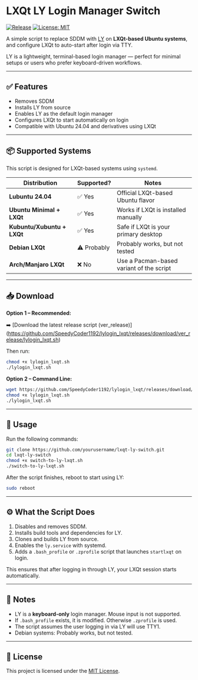 # LXQt LY Login Manager Switch

[![Release](https://img.shields.io/github/v/release/SpeedyCoder1192/legacysupport-archlinux)](https://github.com/SpeedyCoder1192/legacysupport-archlinux/releases)
[![License: MIT](https://img.shields.io/badge/License-MIT-yellow.svg)](LICENSE)

A simple script to replace SDDM with [LY](https://github.com/nullgemm/ly) on **LXQt-based Ubuntu systems**, and configure LXQt to auto-start after login via TTY.

LY is a lightweight, terminal-based login manager — perfect for minimal setups or users who prefer keyboard-driven workflows.

---

## ✅ Features

- Removes SDDM
- Installs LY from source
- Enables LY as the default login manager
- Configures LXQt to start automatically on login
- Compatible with Ubuntu 24.04 and derivatives using LXQt

---

## 📦 Supported Systems

This script is designed for LXQt-based systems using `systemd`.

| Distribution                 | Supported? | Notes                                                         |
|------------------------------|------------|---------------------------------------------------------------|
| **Lubuntu 24.04**            | ✅ Yes      | Official LXQt-based Ubuntu flavor                             |
| **Ubuntu Minimal + LXQt**    | ✅ Yes      | Works if LXQt is installed manually                           |
| **Kubuntu/Xubuntu + LXQt**   | ✅ Yes      | Safe if LXQt is your primary desktop                          |
| **Debian LXQt**              | ⚠️ Probably | Probably works, but not tested                                |
| **Arch/Manjaro LXQt**        | ❌ No       | Use a Pacman-based variant of the script                      |

---

## 📥 Download

**Option 1 – Recommended:**

➡️ [Download the latest release script (ver\_release)] (https://github.com/SpeedyCoder1192/lylogin_lxqt/releases/download/ver_release/lylogin_lxqt.sh)

Then run:

```bash
chmod +x lylogin_lxqt.sh
./lylogin_lxqt.sh
```

**Option 2 – Command Line:**

```bash
wget https://github.com/SpeedyCoder1192/lylogin_lxqt/releases/download/ver_release/lylogin_lxqt.sh
chmod +x lylogin_lxqt.sh
./lylogin_lxqt.sh
```

---

## 🚀 Usage

Run the following commands:

```bash
git clone https://github.com/yourusername/lxqt-ly-switch.git
cd lxqt-ly-switch
chmod +x switch-to-ly-lxqt.sh
./switch-to-ly-lxqt.sh
```

After the script finishes, reboot to start using LY:

```bash
sudo reboot
```

---

## ⚙️ What the Script Does

1. Disables and removes SDDM.
2. Installs build tools and dependencies for LY.
3. Clones and builds LY from source.
4. Enables the `ly.service` with systemd.
5. Adds a `.bash_profile` or `.zprofile` script that launches `startlxqt` on login.

This ensures that after logging in through LY, your LXQt session starts automatically.

---

## 📝 Notes

- LY is a **keyboard-only** login manager. Mouse input is not supported.
- If `.bash_profile` exists, it is modified. Otherwise `.zprofile` is used.
- The script assumes the user logging in via LY will use TTY1.
- Debian systems: Probably works, but not tested.

---

## 🧾 License

This project is licensed under the [MIT License](https://choosealicense.com/licenses/mit/).
